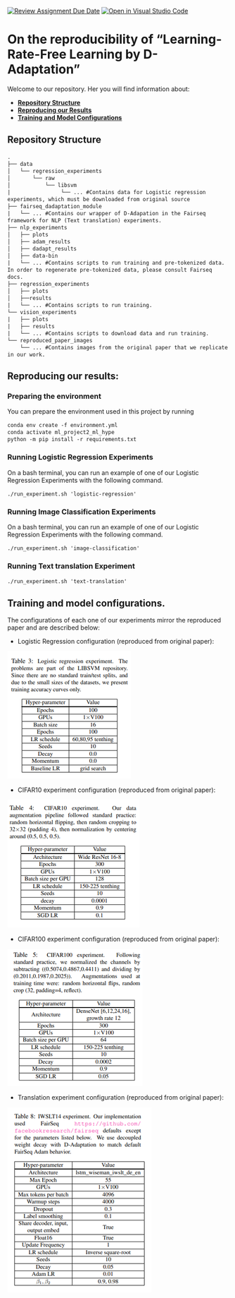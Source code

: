 [![Review Assignment Due Date](https://classroom.github.com/assets/deadline-readme-button-24ddc0f5d75046c5622901739e7c5dd533143b0c8e959d652212380cedb1ea36.svg)](https://classroom.github.com/a/fEFF99tU)
[![Open in Visual Studio Code](https://classroom.github.com/assets/open-in-vscode-718a45dd9cf7e7f842a935f5ebbe5719a5e09af4491e668f4dbf3b35d5cca122.svg)](https://classroom.github.com/online_ide?assignment_repo_id=12814376&assignment_repo_type=AssignmentRepo)

# On the reproducibility of “Learning-Rate-Free Learning by D-Adaptation”

Welcome to our repository. Her you will find information about:

- [**Repository Structure**](#repository-structure)
- [**Reproducing our Results**](#reproducing-our-results)
- [**Training and Model Configurations**](#training-and-model-configurations)
## Repository Structure

```
.
├── data
│   └── regression_experiments 
│       └── raw
│           └── libsvm
|                └── ... #Contains data for Logistic regression experiments, which must be downloaded from original source
├── fairseq_dadaptation_module
|   └── ... #Contains our wrapper of D-Adapation in the Fairseq framework for NLP (Text translation) experiments.
├── nlp_experiments
│   ├── plots
│   ├── adam_results
│   ├── dadapt_results
│   ├── data-bin
|   └── ... #Contains scripts to run training and pre-tokenized data. In order to regenerate pre-tokenized data, please consult Fairseq docs.
├── regression_experiments
│   ├── plots
│   ├──results
|   └── ... #Contains scripts to run training.
└── vision_experiments
|   ├── plots
|   ├── results
|   └── ... #Contains scripts to download data and run training.
└── reproduced_paper_images
    └── ... #Contains images from the original paper that we replicate in our work. 
```


## Reproducing our results:

### Preparing the environment

You can prepare the environment used in this project by running 

```
conda env create -f environment.yml
conda activate ml_project2_ml_hype
python -m pip install -r requirements.txt
```

### Running Logistic Regression Experiments

On a bash terminal, you can run an example of one of our Logistic Regression Experiments with the following command.

```
./run_experiment.sh 'logistic-regression'
```

### Running Image Classification Experiments

On a bash terminal, you can run an example of one of our Logistic Regression Experiments with the following command.

```
./run_experiment.sh 'image-classification'
```

### Running Text translation Experiment

```
./run_experiment.sh 'text-translation'
```

## Training and model configurations. 

The configurations of each one of our experiments mirror the reproduced paper and are described below:

* Logistic Regression configuration (reproduced from original paper):
  
![Logistic Regression Configurations](reproduced_paper_images/config_logistic_regression.png)

* CIFAR10 experiment configuration (reproduced from original paper):
  
![Logistic Regression Configurations](reproduced_paper_images/config_cifar10.png)

* CIFAR100 experiment configuration (reproduced from original paper):
  
![Logistic Regression Configurations](reproduced_paper_images/config_cifar100.png)

* Translation experiment configuration (reproduced from original paper):
  
![Logistic Regression Configurations](reproduced_paper_images/config_lstm.png)
